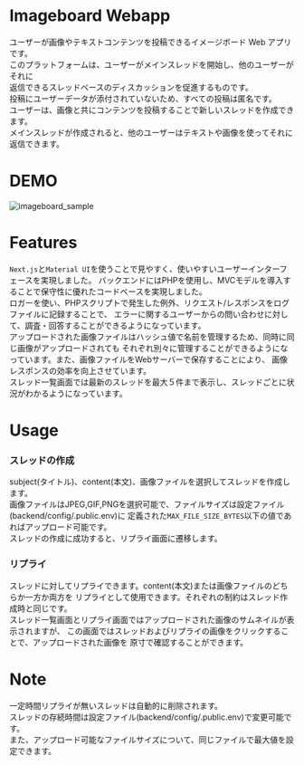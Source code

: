 # Imageboard Webapp

ユーザーが画像やテキストコンテンツを投稿できるイメージボード Web アプリです。<br>
このプラットフォームは、ユーザーがメインスレッドを開始し、他のユーザーがそれに<br>
返信できるスレッドベースのディスカッションを促進するものです。<br>
投稿にユーザーデータが添付されていないため、すべての投稿は匿名です。<br>
ユーザーは、画像と共にコンテンツを投稿することで新しいスレッドを作成できます。<br>
メインスレッドが作成されると、他のユーザーはテキストや画像を使ってそれに返信できます。

# DEMO

![imageboard_sample](https://github.com/haru864/ImageboardWebapp/assets/45516420/c5779c67-75a8-4b5a-929d-a0cf88cf6f00)

# Features

```Next.js```と```Material UI```を使うことで見やすく、使いやすいユーザーインターフェースを実現しました。
バックエンドにはPHPを使用し、MVCモデルを導入することで保守性に優れたコードベースを実現しました。<br>
ロガーを使い、PHPスクリプトで発生した例外、リクエスト/レスポンスをログファイルに記録することで、
エラーに関するユーザーからの問い合わせに対して、調査・回答することができるようになっています。<br>
アップロードされた画像ファイルはハッシュ値で名前を管理するため、同時に同じ画像がアップロードされても
それぞれ別々に管理することができるようになっています。また、画像ファイルをWebサーバーで保存することにより、
画像レスポンスの効率を向上させています。<br>
スレッド一覧画面では最新のスレッドを最大５件まで表示し、スレッドごとに状況がわかるようになっています。

# Usage

### スレッドの作成

subject(タイトル)、content(本文)、画像ファイルを選択してスレッドを作成します。<br>
画像ファイルはJPEG,GIF,PNGを選択可能で、ファイルサイズは設定ファイル(backend/config/.public.env)に
定義された```MAX_FILE_SIZE_BYTES```以下の値であればアップロード可能です。<br>
スレッドの作成に成功すると、リプライ画面に遷移します。

### リプライ

スレッドに対してリプライできます。content(本文)または画像ファイルのどちらか一方か両方を
リプライとして使用できます。それぞれの制約はスレッド作成時と同じです。<br>
スレッド一覧画面とリプライ画面ではアップロードされた画像のサムネイルが表示されますが、
この画面ではスレッドおよびリプライの画像をクリックすることで、アップロードされた画像を
原寸で確認することができます。

# Note

一定時間リプライが無いスレッドは自動的に削除されます。<br>
スレッドの存続時間は設定ファイル(backend/config/.public.env)で変更可能です。<br>
また、アップロード可能なファイルサイズについて、同じファイルで最大値を設定できます。
